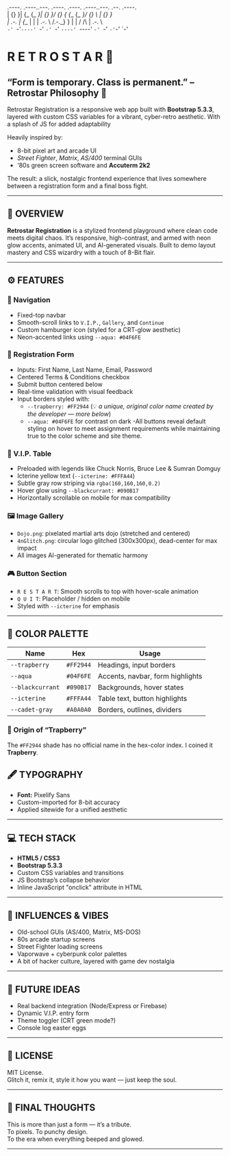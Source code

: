 .----. .----..---. .----.  .----.  .----..---.  .--.  .----.    
| {}  }| {_ {_   _}| {}  }/  {}  \{ {__ {_   _}/ {} \ | {}  }   
| .-. \| {__  | |  | .-. \\      /.-._} } | | /  /\  \| .-. \   
`-' `-'`----' `-'  `-' `-' `----' `----'  `-' `-'  `-'`-' `-'   

# R E T R O S T A R 🚀  
## “Form is temporary. Class is permanent.” – Retrostar Philosophy 🥋

Retrostar Registration is a responsive web app built with **Bootstrap 5.3.3**,
layered with custom CSS variables for a vibrant, cyber-retro aesthetic.
With a splash of JS for added adaptability 

Heavily inspired by:
- 8-bit pixel art and arcade UI
- *Street Fighter*, *Matrix*, *AS/400* terminal GUIs
- ‘80s green screen software and **Accuterm 2k2**

The result: a slick, nostalgic frontend experience that 
lives somewhere between a registration form and a final boss fight.

---

## 🧠 OVERVIEW

**Retrostar Registration** is a stylized frontend playground where clean code meets digital chaos. 
It’s responsive, high-contrast, and armed with neon glow accents, animated UI, and AI-generated visuals.
Built to demo layout mastery and CSS wizardry with a touch of 8-Bit flair.

---

## ⚙️ FEATURES

### 🧭 Navigation
- Fixed-top navbar
- Smooth-scroll links to `V.I.P.`, `Gallery`, and `Continue`
- Custom hamburger icon (styled for a CRT-glow aesthetic)
- Neon-accented links using `--aqua: #04F6FE`

### 📝 Registration Form
- Inputs: First Name, Last Name, Email, Password
- Centered Terms & Conditions checkbox
- Submit button centered below
- Real-time validation with visual feedback
- Input borders styled with:
  - `--trapberry: #FF2944` (💡 *a unique, original color name created by the developer — more below*)
  - `--aqua: #04F6FE` for contrast on dark
-All buttons reveal default styling on hover to meet assignment requirements
while maintaining true to the color scheme and site theme. 

### 👑 V.I.P. Table
- Preloaded with legends like Chuck Norris, Bruce Lee & Sumran Domguy
- Icterine yellow text (`--icterine: #FFFA44`)
- Subtle gray row striping via `rgba(160,160,160,0.2)`
- Hover glow using `--blackcurrant: #090B17`
- Horizontally scrollable on mobile for max compatibility

### 🖼️ Image Gallery
- `Dojo.png`: pixelated martial arts dojo (stretched and centered)
- `4nGlitch.png`: circular logo glitched (300x300px), dead-center for max impact
- All images AI-generated for thematic harmony

### 🎮 Button Section
- `R E S T A R T`: Smooth scrolls to top with hover-scale animation
- `Q U I T`: Placeholder / hidden on mobile
- Styled with `--icterine` for emphasis

---

## 🎨 COLOR PALETTE

| Name             | Hex       | Usage                            |
|------------------|-----------|----------------------------------|
| `--trapberry`    | `#FF2944` | Headings, input borders          |
| `--aqua`         | `#04F6FE` | Accents, navbar, form highlights |
| `--blackcurrant` | `#090B17` | Backgrounds, hover states        |
| `--icterine`     | `#FFFA44` | Table text, button highlights    |
| `--cadet-gray`   | `#A0A0A0` | Borders, outlines, dividers      |

### 🎨 Origin of “Trapberry”
The `#FF2944` shade has no official name in the hex-color index. I coined it **Trapberry**.

## 🖋️ TYPOGRAPHY

- **Font:** Pixelify Sans
- Custom-imported for 8-bit accuracy
- Applied sitewide for a unified aesthetic

---

## 💻 TECH STACK

- **HTML5 / CSS3**
- **Bootstrap 5.3.3**
- Custom CSS variables and transitions
- JS  Bootstrap’s collapse behavior
- Inline JavaScript "onclick" attribute in HTML

---

## 🧠 INFLUENCES & VIBES

- Old-school GUIs (AS/400, Matrix, MS-DOS)
- 80s arcade startup screens
- Street Fighter loading screens
- Vaporwave + cyberpunk color palettes
- A bit of hacker culture, layered with game dev nostalgia

---

## 🚧 FUTURE IDEAS

- Real backend integration (Node/Express or Firebase)
- Dynamic V.I.P. entry form
- Theme toggler (CRT green mode?)
- Console log easter eggs

---

## 📜 LICENSE

MIT License.  
Glitch it, remix it, style it how you want — just keep the soul.

---

## 💬 FINAL THOUGHTS

This is more than just a form — it’s a tribute.  
To pixels. To punchy design.  
To the era when everything beeped and glowed.


---

